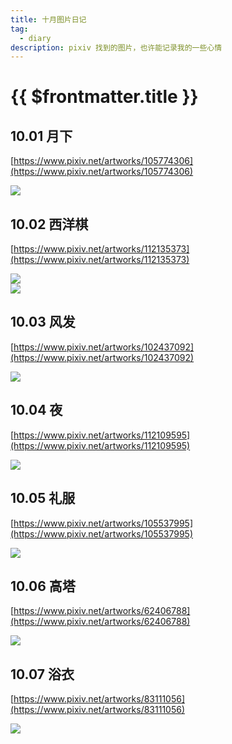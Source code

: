 ```yaml
---
title: 十月图片日记
tag:
  - diary
description: pixiv 找到的图片，也许能记录我的一些心情
---
```


# {{ $frontmatter.title }}

## 10.01 月下

[https://www.pixiv.net/artworks/105774306](https://www.pixiv.net/artworks/105774306)

<img src='https://raw.githubusercontent.com/shellRaining/img/main/2310/p01.jpg'>

## 10.02 西洋棋

[https://www.pixiv.net/artworks/112135373](https://www.pixiv.net/artworks/112135373)

<img src='https://raw.githubusercontent.com/shellRaining/img/main/2310/p02.jpg'>

<br>

<img src='https://raw.githubusercontent.com/shellRaining/img/main/2310/p02_2.jpg'>

## 10.03 风发

[https://www.pixiv.net/artworks/102437092](https://www.pixiv.net/artworks/102437092)

<img src='https://raw.githubusercontent.com/shellRaining/img/main/2310/p03.jpg'>

## 10.04 夜

[https://www.pixiv.net/artworks/112109595](https://www.pixiv.net/artworks/112109595)

<img src='https://raw.githubusercontent.com/shellRaining/img/main/2310/p04.jpg'>

## 10.05 礼服

[https://www.pixiv.net/artworks/105537995](https://www.pixiv.net/artworks/105537995)

<img src='https://raw.githubusercontent.com/shellRaining/img/main/2310/p05.jpg'>

## 10.06 高塔

[https://www.pixiv.net/artworks/62406788](https://www.pixiv.net/artworks/62406788)

<img src='https://raw.githubusercontent.com/shellRaining/img/main/2310/p06.jpg'>

## 10.07 浴衣

[https://www.pixiv.net/artworks/83111056](https://www.pixiv.net/artworks/83111056)

<img src='https://raw.githubusercontent.com/shellRaining/img/main/2310/p07.jpg'>
